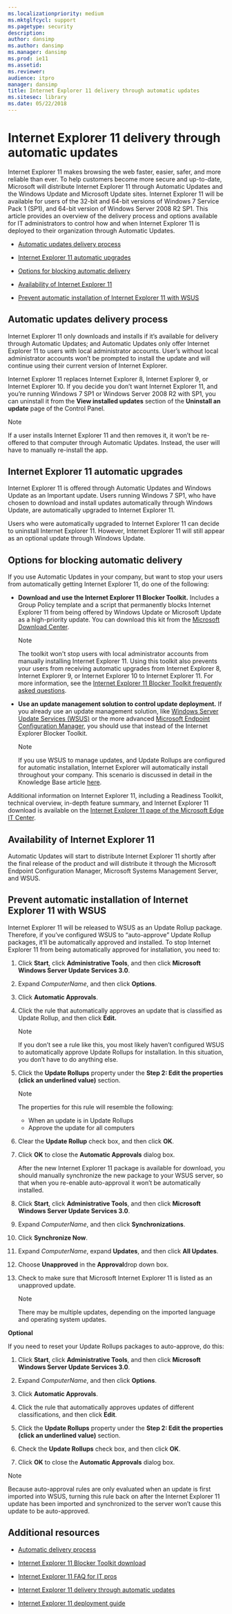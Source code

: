 ```yaml
---
ms.localizationpriority: medium
ms.mktglfcycl: support
ms.pagetype: security
description: 
author: dansimp
ms.author: dansimp
ms.manager: dansimp
ms.prod: ie11
ms.assetid: 
ms.reviewer: 
audience: itpro
manager: dansimp
title: Internet Explorer 11 delivery through automatic updates
ms.sitesec: library
ms.date: 05/22/2018
---
```


# Internet Explorer 11 delivery through automatic updates
Internet Explorer 11 makes browsing the web faster, easier, safer, and more reliable than ever. To help customers become more secure and up-to-date, Microsoft will distribute Internet Explorer 11 through Automatic Updates and the Windows Update and Microsoft Update sites. Internet Explorer 11 will be available for users of the 32-bit and 64-bit versions of Windows 7 Service Pack 1 (SP1), and 64-bit version of Windows Server 2008 R2 SP1. This article provides an overview of the delivery process and options available for IT administrators to control how and when Internet Explorer 11 is deployed to their organization through Automatic Updates.

- [Automatic updates delivery process](https://docs.microsoft.com/internet-explorer/ie11-deploy-guide/ie11-delivery-through-automatic-updates#automatic-updates-delivery-process)

- [Internet Explorer 11 automatic upgrades](https://docs.microsoft.com/internet-explorer/ie11-deploy-guide/ie11-delivery-through-automatic-updates#internet-explorer-11-automatic-upgrades)

- [Options for blocking automatic delivery](https://docs.microsoft.com/internet-explorer/ie11-deploy-guide/ie11-delivery-through-automatic-updates#options-for-blocking-automatic-delivery)

- [Availability of Internet Explorer 11](https://docs.microsoft.com/internet-explorer/ie11-deploy-guide/ie11-delivery-through-automatic-updates#availability-of-internet-explorer-11)

- [Prevent automatic installation of Internet Explorer 11 with WSUS](https://docs.microsoft.com/internet-explorer/ie11-deploy-guide/ie11-delivery-through-automatic-updates#prevent-automatic-installation-of-internet-explorer-11-with-wsus)

## Automatic updates delivery process

Internet Explorer 11 only downloads and installs if it’s available for delivery through Automatic Updates; and Automatic Updates only offer Internet Explorer 11
to users with local administrator accounts. User’s without local administrator accounts won’t be prompted to install the update and will continue using their
current version of Internet Explorer.

Internet Explorer 11 replaces Internet Explorer 8, Internet Explorer 9, or Internet Explorer 10. If you decide you don’t want Internet Explorer 11, and you’re running Windows 7 SP1 or Windows Server 2008 R2 with SP1, you can uninstall it from the **View installed updates** section of the **Uninstall an update** page of the Control Panel.

>[!Note]
>If a user installs Internet Explorer 11 and then removes it, it won’t be re-offered to that computer through Automatic Updates. Instead, the user will have to manually re-install the app.

## Internet Explorer 11 automatic upgrades

Internet Explorer 11 is offered through Automatic Updates and Windows Update as an Important update. Users running Windows 7 SP1, who have chosen to download and install updates automatically through Windows Update, are automatically upgraded to Internet Explorer 11.

Users who were automatically upgraded to Internet Explorer 11 can decide to uninstall Internet Explorer 11. However, Internet Explorer 11 will still appear as an optional update through Windows Update.

## Options for blocking automatic delivery

If you use Automatic Updates in your company, but want to stop your users from automatically getting Internet Explorer 11, do one of the following:

-   **Download and use the Internet Explorer 11 Blocker Toolkit.**  Includes a Group Policy template and a script that permanently blocks Internet Explorer 11 from being offered by Windows Update or Microsoft Update as a high-priority update. You can download this kit from the [Microsoft Download Center](https://www.microsoft.com/download/details.aspx?id=40722).

    >[!Note]
    >The toolkit won't stop users with local administrator accounts from manually installing Internet Explorer 11. Using this toolkit also prevents your users from receiving automatic upgrades from Internet Explorer 8, Internet Explorer 9, or Internet Explorer 10 to Internet Explorer 11. For more information, see the [Internet Explorer 11 Blocker Toolkit frequently asked questions](../ie11-faq/faq-ie11-blocker-toolkit.md).

-   **Use an update management solution to control update deployment.**
    If you already use an update management solution, like [Windows Server Update Services (WSUS)](https://docs.microsoft.com/windows-server/administration/windows-server-update-services/get-started/windows-server-update-services-wsus) or the more advanced [Microsoft Endpoint Configuration Manager](https://go.microsoft.com/fwlink/?LinkID=276664), you should use that instead of the Internet Explorer Blocker Toolkit.

    >[!Note]
    >If you use WSUS to manage updates, and Update Rollups are configured for automatic installation, Internet Explorer will automatically install throughout your company. This scenario is discussed in detail in the Knowledge Base article [here](https://support.microsoft.com/kb/946202).

Additional information on Internet Explorer 11, including a Readiness Toolkit, technical overview, in-depth feature summary, and Internet Explorer 11 download is available on the [Internet Explorer 11 page of the Microsoft Edge IT Center](https://technet.microsoft.com/microsoft-edge/dn262703.aspx).

## Availability of Internet Explorer 11

Automatic Updates will start to distribute Internet Explorer 11 shortly after the final release of the product and will distribute it through the Microsoft Endpoint Configuration Manager, Microsoft Systems Management Server, and WSUS.

## Prevent automatic installation of Internet Explorer 11 with WSUS

Internet Explorer 11 will be released to WSUS as an Update Rollup package. Therefore, if you’ve configured WSUS to “auto-approve” Update Rollup packages, it’ll be automatically approved and installed. To stop Internet Explorer 11 from being automatically approved for installation, you need to:

1. Click **Start**, click **Administrative Tools**, and then click **Microsoft
   Windows Server Update Services 3.0**.

2. Expand *ComputerName*, and then click **Options**.

3. Click **Automatic Approvals**.

4. Click the rule that automatically approves an update that is classified as
   Update Rollup, and then click **Edit.**

   >[!Note]
   >If you don’t see a rule like this, you most likely haven’t configured WSUS to automatically approve Update Rollups for installation. In this situation, you don’t have to do anything else.

5. Click the **Update Rollups** property under the **Step 2: Edit the properties (click an underlined value)** section.

   >[!Note]
   >The properties for this rule will resemble the following:<ul><li>When an update is in Update Rollups</li><li>Approve the update for all computers</li></ul>

6. Clear the **Update Rollup** check box, and then click **OK**.

7. Click **OK** to close the **Automatic Approvals** dialog box.<p>After the new Internet Explorer 11 package is available for download, you should manually synchronize the new package to your WSUS server, so that when you re-enable auto-approval it won’t be automatically installed.

8. Click **Start**, click **Administrative Tools**, and then click **Microsoft Windows Server Update Services 3.0**.

9. Expand *ComputerName*, and then click **Synchronizations**.

10. Click **Synchronize Now**.

11. Expand *ComputerName*, expand **Updates**, and then click **All Updates**.

12. Choose **Unapproved** in the **Approval**drop down box.

13. Check to make sure that Microsoft Internet Explorer 11 is listed as an unapproved update.

    >[!Note]
    >There may be multiple updates, depending on the imported language and operating system updates.

**Optional**

If you need to reset your Update Rollups packages to auto-approve, do this:

1.  Click **Start**, click **Administrative Tools**, and then click **Microsoft Windows Server Update Services 3.0**.

2.  Expand *ComputerName*, and then click **Options**.

3.  Click **Automatic Approvals**.

4.  Click the rule that automatically approves updates of different classifications, and then click **Edit**.

5.  Click the **Update Rollups** property under the **Step 2: Edit the properties (click an underlined value)** section.

6.  Check the **Update Rollups** check box, and then click **OK**.

7.  Click **OK** to close the **Automatic Approvals** dialog box.

>[!Note]
>Because auto-approval rules are only evaluated when an update is first imported into WSUS, turning this rule back on after the Internet Explorer 11 update has been imported and synchronized to the server won’t cause this update to be auto-approved.


## Additional resources

-   [Automatic delivery process](what-is-the-internet-explorer-11-blocker-toolkit.md#automatic-delivery-process)

-   [Internet Explorer 11 Blocker Toolkit download](https://www.microsoft.com/download/details.aspx?id=40722)

-   [Internet Explorer 11 FAQ for IT pros](https://docs.microsoft.com/internet-explorer/ie11-faq/faq-for-it-pros-ie11)

-   [Internet Explorer 11 delivery through automatic updates](https://technet.microsoft.com/microsoft-edge/dn449235)

-   [Internet Explorer 11 deployment guide](https://docs.microsoft.com/internet-explorer/ie11-deploy-guide/index)
